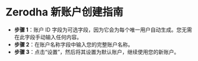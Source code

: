 # **Zerodha 新账户创建指南**
- **步骤 1**：账户 ID 字段为可选字段，因为它会为每个唯一用户自动生成。您无需在此字段手动输入任何内容。
- **步骤 2**：在账户名称字段中输入您的完整账户名称。
- **步骤 3**：点击“设置”，然后将其设置为默认账户，继续使用您的新账户。